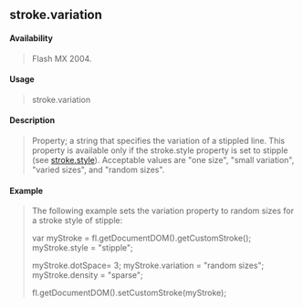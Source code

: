 ## stroke.variation

#### Availability

> Flash MX 2004.

#### Usage

> stroke.variation

#### Description

> Property; a string that specifies the variation of a stippled line. This property is available only if the stroke.style property is set to stipple (see [stroke.style](#_bookmark898)). Acceptable values are "one size", "small variation", "varied sizes", and "random sizes".

#### Example

> The following example sets the variation property to random sizes for a stroke style of stipple:
>
> var myStroke = fl.getDocumentDOM().getCustomStroke(); myStroke.style = "stipple";
>
> myStroke.dotSpace= 3; myStroke.variation = "random sizes"; myStroke.density = "sparse";
>
> fl.getDocumentDOM().setCustomStroke(myStroke);
